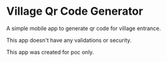 # Village Qr Code Generator

A simple mobile app to generate qr code for village entrance.


This app doesn't have any validations or security.


This app was created for poc only.


